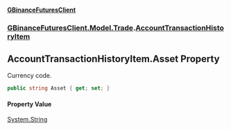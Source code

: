 #### [GBinanceFuturesClient](./index.md 'index')
### [GBinanceFuturesClient.Model.Trade](./GBinanceFuturesClient-Model-Trade.md 'GBinanceFuturesClient.Model.Trade').[AccountTransactionHistoryItem](./GBinanceFuturesClient-Model-Trade-AccountTransactionHistoryItem.md 'GBinanceFuturesClient.Model.Trade.AccountTransactionHistoryItem')
## AccountTransactionHistoryItem.Asset Property
Currency code.  
```csharp
public string Asset { get; set; }
```
#### Property Value
[System.String](https://docs.microsoft.com/en-us/dotnet/api/System.String 'System.String')  
